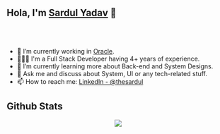 ## Hola, I'm [Sardul Yadav](https://thesardul.com/) 👋

<br/>
<br/>


- 🔭 I’m currently working in [Oracle](https://www.oracle.com/industries/financial-services/banking/digital-experience.html).
- 👨🏻‍💻 I'm a Full Stack Developer having 4+ years of experience.
- 🌱 I’m currently learning more about Back-end and System Designs.
- 💬 Ask me and discuss about System, UI or any tech-related stuff.
- 📫 How to reach me: [LinkedIn - @thesardul](https://www.linkedin.com/in/thesardul/)

## Github Stats

<div align="center"><img src="https://github-readme-stats.vercel.app/api?username=thesardul&show_icons=true&count_private=true" align="center" /></div>
<br />
